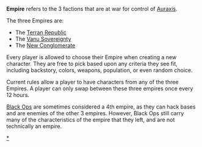 **Empire** refers to the 3 factions that are at war for control of
[Auraxis](../locations/Auraxis.md).

The three Empires are:

- The [Terran Republic](../etc/Terran_Republic.md)
- The [Vanu Sovereignty](../etc/Vanu_Sovereignty.md)
- The [New Conglomerate](../etc/New_Conglomerate.md)

Every player is allowed to choose their Empire when creating a new
character. They are free to pick based upon any criteria they see fit,
including backstory, colors, weapons, population, or even random choice.

Current rules allow a player to have characters from any of the three
Empires. A player can only swap between these three empires once every
12 hours.

[Black Ops](Black_Ops.md) are sometimes considered a 4th empire,
as they can hack bases and are enemies of the other 3 empires. However,
Black Ops still carry many of the characteristics of the empire that
they left, and are not technically an empire.

<!--[Category:Game Guides](Category:Game_Guides.md)-->
[\*](Category:Empires.md)
